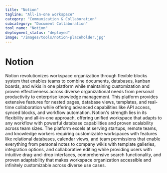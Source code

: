 ```yaml
---
title: "Notion"
tagline: "All-in-one workspace"
category: "Communication & Collaboration"
subcategory: "Document Collaboration"
tool_name: "Notion"
deployment_status: "deployed"
image: "/images/tools/notion-placeholder.jpg"
---
```


# Notion

Notion revolutionizes workspace organization through flexible blocks system that enables teams to combine documents, databases, kanban boards, and wikis in one platform while maintaining customization and proven effectiveness across diverse organizational needs from personal productivity to enterprise knowledge management. This platform provides extensive features for nested pages, database views, templates, and real-time collaboration while offering advanced capabilities like API access, synced blocks, and workflow automation. Notion's strength lies in its flexibility and all-in-one approach, offering unified workspace that adapts to any workflow with powerful database capabilities and proven scalability across team sizes. The platform excels at serving startups, remote teams, and knowledge workers requiring customizable workspaces with features like relational databases, calendar views, and team permissions that enable everything from personal notes to company wikis with template galleries, integration options, and collaborative editing while providing users with intuitive drag-and-drop interfaces, comprehensive search functionality, and proven adaptability that makes workspace organization accessible and infinitely customizable across diverse use cases.